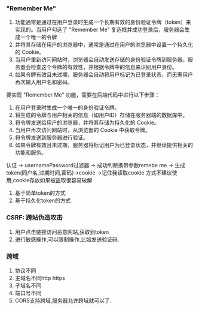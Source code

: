 ### "Remember Me" 
1. 功能通常是通过在用户登录时生成一个长期有效的身份验证令牌（token）来实现的。当用户勾选了 "Remember Me" 复选框并成功登录后，服务器会生成一个唯一的令牌
2. 并将其存储在用户的浏览器中，通常是通过在用户的浏览器中设置一个持久化的 Cookie。
3. 当用户重新访问网站时，浏览器会自动发送存储的身份验证令牌到服务器。服务器会检查这个令牌的有效性，并根据令牌中的信息来识别用户身份。
4. 如果令牌有效且未过期，服务器会自动将用户标记为已登录状态，而无需用户再次输入用户名和密码。

要实现 "Remember Me" 功能，需要在后端代码中进行以下步骤：
1. 在用户登录时生成一个唯一的身份验证令牌。
2. 将生成的令牌与用户相关的信息（如用户ID）存储在服务器端的数据库中。
3. 将令牌发送给用户的浏览器，并将其存储为持久化的 Cookie。
4. 当用户再次访问网站时，从浏览器的 Cookie 中获取令牌。
5. 将令牌发送到服务器进行验证。
6. 如果令牌有效且未过期，服务器将标记用户为已登录状态，并继续提供相关的功能和服务。

认证 -> usernamePassword过滤器 -> 成功判断携带参数remebe me -> 生成token(同户名,过期时间,密码)->cookie ->记住我读取cookie
方式不建议使用,cookie存放如果被盗取很容易破解
1. 基于简单token的方式
2. 基于持久化token的方式

### CSRF: 跨站伪造攻击
1. 用户点击链接访问恶意网站,获取到token
2. 进行敏感操作,可以限制操作,比如发送验证码, 

### 跨域
1. 协议不同
2. 主域名不同http https
3. 子域名不同
4. 端口号不同
5. CORS支持跨域,服务器允许跨域就可以了.

